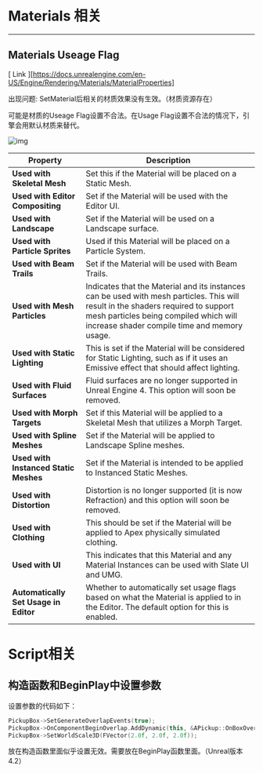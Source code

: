 
# Materials  相关

------

## Materials Useage Flag

[ Link ][https://docs.unrealengine.com/en-US/Engine/Rendering/Materials/MaterialProperties]

出现问题: SetMaterial后相关的材质效果没有生效。（材质资源存在）

可能是材质的Useage Flag设置不合法。在Usage Flag设置不合法的情况下，引擎会用默认材质来替代。

![img](https://docs.unrealengine.com/portals/0/images/Engine/Rendering/Materials/MaterialProperties/UsageFlagProperties.png)

| Property                              | Description                                                  |
| ------------------------------------- | ------------------------------------------------------------ |
| **Used with Skeletal Mesh**           | Set this if the Material will be placed on a Static Mesh.    |
| **Used with Editor Compositing**      | Set if the Material will be used with the Editor UI.         |
| **Used with Landscape**               | Set if the Material will be used on a Landscape surface.     |
| **Used with Particle Sprites**        | Used if this Material will be placed on a Particle System.   |
| **Used with Beam Trails**             | Set if the Material will be used with Beam Trails.           |
| **Used with Mesh Particles**          | Indicates that the Material and its instances can be used with mesh particles. This will result in the shaders required to support mesh particles being compiled which will increase shader compile time and memory usage. |
| **Used with Static Lighting**         | This is set if the Material will be considered for Static Lighting, such as if it uses an Emissive effect that should affect lighting. |
| **Used with Fluid Surfaces**          | Fluid surfaces are no longer supported in Unreal Engine 4. This option will soon be removed. |
| **Used with Morph Targets**           | Set if this Material will be applied to a Skeletal Mesh that utilizes a Morph Target. |
| **Used with Spline Meshes**           | Set if the Material will be applied to Landscape Spline meshes. |
| **Used with Instanced Static Meshes** | Set if the Material is intended to be applied to Instanced Static Meshes. |
| **Used with Distortion**              | Distortion is no longer supported (it is now Refraction) and this option will soon be removed. |
| **Used with Clothing**                | This should be set if the Material will be applied to Apex physically simulated clothing. |
| **Used with UI**                      | This indicates that this Material and any Material Instances can be used with Slate UI and UMG. |
| **Automatically Set Usage in Editor** | Whether to automatically set usage flags based on what the Material is applied to in the Editor. The default option for this is enabled. |





# Script相关



## 构造函数和BeginPlay中设置参数

设置参数的代码如下：

```C++
PickupBox->SetGenerateOverlapEvents(true);	
PickupBox->OnComponentBeginOverlap.AddDynamic(this, &APickup::OnBoxOverlapBegin);
PickupBox->SetWorldScale3D(FVector(2.0f, 2.0f, 2.0f));
```

放在构造函数里面似乎设置无效。需要放在BeginPlay函数里面。（Unreal版本4.2）

